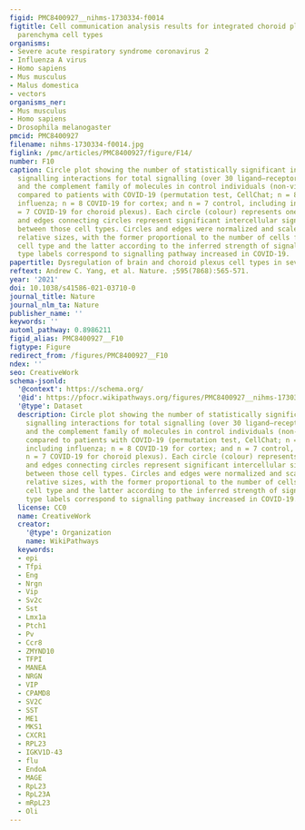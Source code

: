 ```yaml
---
figid: PMC8400927__nihms-1730334-f0014
figtitle: Cell communication analysis results for integrated choroid plexus and brain
  parenchyma cell types
organisms:
- Severe acute respiratory syndrome coronavirus 2
- Influenza A virus
- Homo sapiens
- Mus musculus
- Malus domestica
- vectors
organisms_ner:
- Mus musculus
- Homo sapiens
- Drosophila melanogaster
pmcid: PMC8400927
filename: nihms-1730334-f0014.jpg
figlink: /pmc/articles/PMC8400927/figure/F14/
number: F10
caption: Circle plot showing the number of statistically significant intercellular
  signalling interactions for total signalling (over 30 ligand–receptor pathways)
  and the complement family of molecules in control individuals (non-viral and influenza)
  compared to patients with COVID-19 (permutation test, CellChat; n = 8 control, including
  influenza; n = 8 COVID-19 for cortex; and n = 7 control, including influenza; n
  = 7 COVID-19 for choroid plexus). Each circle (colour) represents one cell type,
  and edges connecting circles represent significant intercellular signalling inferred
  between those cell types. Circles and edges were normalized and scaled to display
  relative sizes, with the former proportional to the number of cells from a given
  cell type and the latter according to the inferred strength of signalling. Cell
  type labels correspond to signalling pathway increased in COVID-19.
papertitle: Dysregulation of brain and choroid plexus cell types in severe COVID-19.
reftext: Andrew C. Yang, et al. Nature. ;595(7868):565-571.
year: '2021'
doi: 10.1038/s41586-021-03710-0
journal_title: Nature
journal_nlm_ta: Nature
publisher_name: ''
keywords: ''
automl_pathway: 0.8986211
figid_alias: PMC8400927__F10
figtype: Figure
redirect_from: /figures/PMC8400927__F10
ndex: ''
seo: CreativeWork
schema-jsonld:
  '@context': https://schema.org/
  '@id': https://pfocr.wikipathways.org/figures/PMC8400927__nihms-1730334-f0014.html
  '@type': Dataset
  description: Circle plot showing the number of statistically significant intercellular
    signalling interactions for total signalling (over 30 ligand–receptor pathways)
    and the complement family of molecules in control individuals (non-viral and influenza)
    compared to patients with COVID-19 (permutation test, CellChat; n = 8 control,
    including influenza; n = 8 COVID-19 for cortex; and n = 7 control, including influenza;
    n = 7 COVID-19 for choroid plexus). Each circle (colour) represents one cell type,
    and edges connecting circles represent significant intercellular signalling inferred
    between those cell types. Circles and edges were normalized and scaled to display
    relative sizes, with the former proportional to the number of cells from a given
    cell type and the latter according to the inferred strength of signalling. Cell
    type labels correspond to signalling pathway increased in COVID-19.
  license: CC0
  name: CreativeWork
  creator:
    '@type': Organization
    name: WikiPathways
  keywords:
  - epi
  - Tfpi
  - Eng
  - Nrgn
  - Vip
  - Sv2c
  - Sst
  - Lmx1a
  - Ptch1
  - Pv
  - Ccr8
  - ZMYND10
  - TFPI
  - MANEA
  - NRGN
  - VIP
  - CPAMD8
  - SV2C
  - SST
  - ME1
  - MKS1
  - CXCR1
  - RPL23
  - IGKV1D-43
  - flu
  - EndoA
  - MAGE
  - RpL23
  - RpL23A
  - mRpL23
  - Oli
---
```

